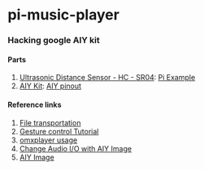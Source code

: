 # pi-music-player

### Hacking google AIY kit


#### Parts
1. [Ultrasonic Distance Sensor - HC - SR04](https://www.sparkfun.com/products/13959): [Pi Example](https://pimylifeup.com/raspberry-pi-distance-sensor/)
2. [AIY Kit](https://www.google.com/search?q=AIY+kit&source=lnms&tbm=shop&sa=X&ved=0ahUKEwjf1p3Ugo_hAhXlguAKHRXFCW8Q_AUIDigB&biw=1920&bih=897&dpr=1#spd=4836552266056989798): [AIY pinout](https://aiyprojects.readthedocs.io/en/latest/aiy.board.html)   

#### Reference links
1. [File transportation](https://github.com/HackerShackOfficial/Raspberry-Pi-VNC-Mac)
1. [Gesture control Tutorial](https://www.instructables.com/id/Wavepad-Gesture-Controlled-Raspberry-Pi-Music-Play/)
1. [omxplayer usage](https://www.raspberrypi.org/documentation/raspbian/applications/omxplayer.md)
1. [Change Audio I/O with AIY Image](https://github.com/google/aiyprojects-raspbian/issues/24)
1. [AIY Image](https://github.com/google/aiyprojects-raspbian/releases)
